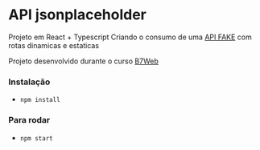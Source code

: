 # API jsonplaceholder

Projeto em React + Typescript
Criando o consumo de uma [API FAKE](https://jsonplaceholder.typicode.com) com rotas dinamicas e estaticas

Projeto desenvolvido durante o curso [B7Web](https://b7web.com.br)

### Instalação
- `npm install`

### Para rodar
- `npm start`